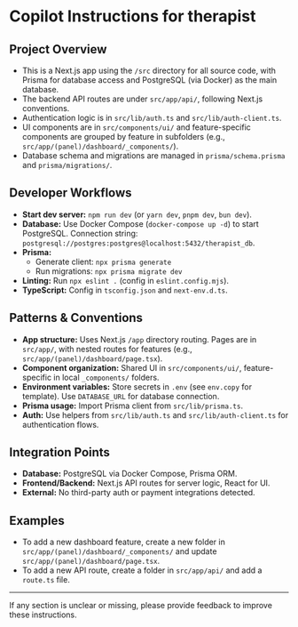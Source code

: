 # Copilot Instructions for therapist

## Project Overview
- This is a Next.js app using the `/src` directory for all source code, with Prisma for database access and PostgreSQL (via Docker) as the main database.
- The backend API routes are under `src/app/api/`, following Next.js conventions.
- Authentication logic is in `src/lib/auth.ts` and `src/lib/auth-client.ts`.
- UI components are in `src/components/ui/` and feature-specific components are grouped by feature in subfolders (e.g., `src/app/(panel)/dashboard/_components/`).
- Database schema and migrations are managed in `prisma/schema.prisma` and `prisma/migrations/`.

## Developer Workflows
- **Start dev server:** `npm run dev` (or `yarn dev`, `pnpm dev`, `bun dev`).
- **Database:** Use Docker Compose (`docker-compose up -d`) to start PostgreSQL. Connection string: `postgresql://postgres:postgres@localhost:5432/therapist_db`.
- **Prisma:**
  - Generate client: `npx prisma generate`
  - Run migrations: `npx prisma migrate dev`
- **Linting:** Run `npx eslint .` (config in `eslint.config.mjs`).
- **TypeScript:** Config in `tsconfig.json` and `next-env.d.ts`.

## Patterns & Conventions
- **App structure:** Uses Next.js `/app` directory routing. Pages are in `src/app/`, with nested routes for features (e.g., `src/app/(panel)/dashboard/page.tsx`).
- **Component organization:** Shared UI in `src/components/ui/`, feature-specific in local `_components/` folders.
- **Environment variables:** Store secrets in `.env` (see `env.copy` for template). Use `DATABASE_URL` for database connection.
- **Prisma usage:** Import Prisma client from `src/lib/prisma.ts`.
- **Auth:** Use helpers from `src/lib/auth.ts` and `src/lib/auth-client.ts` for authentication flows.

## Integration Points
- **Database:** PostgreSQL via Docker Compose, Prisma ORM.
- **Frontend/Backend:** Next.js API routes for server logic, React for UI.
- **External:** No third-party auth or payment integrations detected.

## Examples
- To add a new dashboard feature, create a new folder in `src/app/(panel)/dashboard/_components/` and update `src/app/(panel)/dashboard/page.tsx`.
- To add a new API route, create a folder in `src/app/api/` and add a `route.ts` file.

---

If any section is unclear or missing, please provide feedback to improve these instructions.
